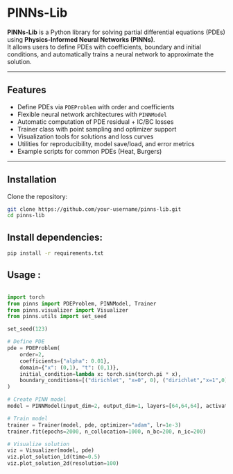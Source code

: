 # PINNs-Lib

**PINNs-Lib** is a Python library for solving partial differential equations (PDEs) using **Physics-Informed Neural Networks (PINNs)**.  
It allows users to define PDEs with coefficients, boundary and initial conditions, and automatically trains a neural network to approximate the solution.

---

## Features

- Define PDEs via `PDEProblem` with order and coefficients
- Flexible neural network architectures with `PINNModel`
- Automatic computation of PDE residual + IC/BC losses
- Trainer class with point sampling and optimizer support
- Visualization tools for solutions and loss curves
- Utilities for reproducibility, model save/load, and error metrics
- Example scripts for common PDEs (Heat, Burgers)

---

## Installation

Clone the repository:

```bash
git clone https://github.com/your-username/pinns-lib.git
cd pinns-lib
```
## Install dependencies:
```bash
pip install -r requirements.txt
```


## Usage :

```python

import torch
from pinns import PDEProblem, PINNModel, Trainer
from pinns.visualizer import Visualizer
from pinns.utils import set_seed

set_seed(123)

# Define PDE
pde = PDEProblem(
    order=2,
    coefficients={"alpha": 0.01},
    domain={"x": (0,1), "t": (0,1)},
    initial_condition=lambda x: torch.sin(torch.pi * x),
    boundary_conditions=[("dirichlet", "x=0", 0), ("dirichlet","x=1",0)]
)

# Create PINN model
model = PINNModel(input_dim=2, output_dim=1, layers=[64,64,64], activation="tanh")

# Train model
trainer = Trainer(model, pde, optimizer="adam", lr=1e-3)
trainer.fit(epochs=2000, n_collocation=1000, n_bc=200, n_ic=200)

# Visualize solution
viz = Visualizer(model, pde)
viz.plot_solution_1d(time=0.5)
viz.plot_solution_2d(resolution=100)
```
